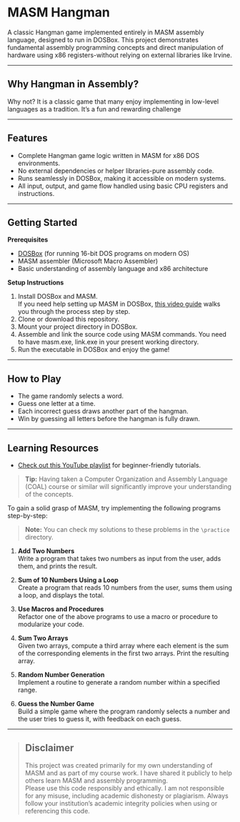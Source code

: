 # MASM Hangman

A classic Hangman game implemented entirely in MASM assembly language, designed to run in DOSBox. This project demonstrates fundamental assembly programming concepts and direct manipulation of hardware using x86 registers-without relying on external libraries like Irvine.

---

## **Why Hangman in Assembly?**
Why not? It is a classic game that many enjoy implementing in low-level languages as a tradition. It’s a fun and rewarding challenge

--- 

## **Features**

- Complete Hangman game logic written in MASM for x86 DOS environments.
- No external dependencies or helper libraries-pure assembly code.
- Runs seamlessly in DOSBox, making it accessible on modern systems.
- All input, output, and game flow handled using basic CPU registers and instructions.

---

## **Getting Started**

**Prerequisites**

- [DOSBox](https://www.dosbox.com/) (for running 16-bit DOS programs on modern OS)
- MASM assembler (Microsoft Macro Assembler)
- Basic understanding of assembly language and x86 architecture

**Setup Instructions**

1. Install DOSBox and MASM.  
   If you need help setting up MASM in DOSBox, [this video guide](https://youtu.be/-IJA4lIeLcc?si=cP5GnxYGWFdz01oN) walks you through the process step by step.
2. Clone or download this repository.
3. Mount your project directory in DOSBox.
4. Assemble and link the source code using MASM commands. 
    You need to have masm.exe, link.exe in your present working directory.
5. Run the executable in DOSBox and enjoy the game!

---

## **How to Play**

- The game randomly selects a word.
- Guess one letter at a time.
- Each incorrect guess draws another part of the hangman.
- Win by guessing all letters before the hangman is fully drawn.

---

## **Learning Resources**
 - [Check out this YouTube playlist](https://www.youtube.com/watch?v=84k99MX5R28&list=PLMa5a9Dh6SlhJq4wCH_CLSdfRaAbuJTzb) for beginner-friendly tutorials.

> **Tip:** Having taken a Computer Organization and Assembly Language (COAL) course or similar will significantly improve your understanding of the concepts.


To gain a solid grasp of MASM, try implementing the following programs step-by-step:

> **Note:** You can check my solutions to these problems in the `\practice` directory.

1. **Add Two Numbers**  
   Write a program that takes two numbers as input from the user, adds them, and prints the result.

2. **Sum of 10 Numbers Using a Loop**  
   Create a program that reads 10 numbers from the user, sums them using a loop, and displays the total.

3. **Use Macros and Procedures**  
   Refactor one of the above programs to use a macro or procedure to modularize your code.

4. **Sum Two Arrays**  
   Given two arrays, compute a third array where each element is the sum of the corresponding elements in the first two arrays. Print the resulting array.

5. **Random Number Generation**  
   Implement a routine to generate a random number within a specified range.

6. **Guess the Number Game**  
   Build a simple game where the program randomly selects a number and the user tries to guess it, with feedback on each guess.

---

> ## **Disclaimer**
> 
> This project was created primarily for my own understanding of MASM and as part of my course work. I have shared it publicly to help others learn MASM and assembly programming.  
> Please use this code responsibly and ethically. I am not responsible for any misuse, including academic dishonesty or plagiarism. Always follow your institution’s academic integrity policies when using or referencing this code.
